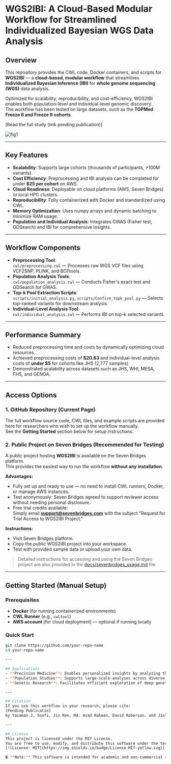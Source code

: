 # WGS2IBI: A Cloud-Based Modular Workflow for Streamlined Individualized Bayesian WGS Data Analysis

## Overview
This repository provides the CWL code, Docker containers, and scripts for **WGS2IBI** — a **cloud-based, modular workflow** that streamlines **Individualized Bayesian Inference (IBI)** for **whole genome sequencing (WGS)** data analysis.  

Optimized for scalability, reproducibility, and cost-efficiency, WGS2IBI enables both population-level and individual-level genomic discovery.  
The workflow has been tested on large datasets, such as the **TOPMed Freeze 8 and Freeze 9 cohorts**.

[Read the full study (link pending publication)]  

![fig1](https://github.com/user-attachments/assets/26c19d09-ae10-44e0-a802-77193d927d67)

---

## Key Features  
- **Scalability**: Supports large cohorts (thousands of participants, >100M variants).  
- **Cost Efficiency**: Preprocessing and IBI analysis can be completed for under **$25 per cohort** on AWS.  
- **Cloud Readiness**: Deployable on cloud platforms (AWS, Seven Bridges) or local HPC clusters.  
- **Reproducibility**: Fully containerized with Docker and standardized using CWL.  
- **Memory Optimization**: Uses numpy arrays and dynamic batching to minimize RAM usage.  
- **Population and Individual Analysis**: Integrates GWAS (Fisher test, GDSearch) and IBI for comprehensive insights.  

---

## Workflow Components
- **Preprocessing Tool**:  
  `cwl/preprocessing.cwl` — Processes raw WGS VCF files using VCF2SNP, PLINK, and BCFtools.
- **Population Analysis Tools**:  
  `cwl/population_analysis.cwl` — Conducts Fisher's exact test and GDSearch for GWAS.
- **Top-k Pool Extraction Scripts**:  
  `scripts/initial_analysis.py`, `scripts/Confirm_topk_pool.py` — Selects top-ranked variants for downstream analysis.
- **Individual-Level Analysis Tool**:  
  `cwl/individual_analysis.cwl` — Performs IBI on top-k selected variants.

---

## Performance Summary
- Reduced preprocessing time and costs by dynamically optimizing cloud resources.
- Achieved preprocessing costs of **$20.83** and individual-level analysis costs of **under $5** for cohorts like JHS (2,777 samples).
- Demonstrated scalability across datasets such as JHS, WHI, MESA, FHS, and GENOA.

---

## Access Options

### 1. GitHub Repository (Current Page)
The full workflow source code, CWL files, and example scripts are provided here for researchers who wish to set up the workflow manually.  
See the **Getting Started** section below for setup instructions.

### 2. Public Project on Seven Bridges (Recommended for Testing)
A public project hosting **WGS2IBI** is available on the Seven Bridges platform.  
This provides the easiest way to run the workflow **without any installation**.  

**Advantages:**
- Fully set up and ready to use — no need to install CWL runners, Docker, or manage AWS instances.
- Test anonymously: Seven Bridges agreed to support reviewer access without needing personal disclosure.
- Free trial credits available:  
  Simply email **support@sevenbridges.com** with the subject "Request for Trial Access to WGS2IBI Project."

**Instructions:**
- Visit Seven Bridges platform.
- Copy the public WGS2IBI project into your workspace.
- Test with provided sample data or upload your own data.

> Detailed instructions for accessing and using the Seven Bridges project are also provided in the [docs/sevenbridges_usage.md](docs/sevenbridges_usage.md) file.

---

## Getting Started (Manual Setup)

### Prerequisites
- **Docker** (for running containerized environments)
- **CWL Runner** (e.g., `cwltool`)
- **AWS account** (for cloud deployment) — optional if running locally

### Quick Start
```bash
git clone https://github.com/your-repo-name
cd your-repo-name

---

## Applications
- **Precision Medicine**: Enables personalized insights by analyzing the most statistically significant genetic variants.
- **Population Studies**: Supports large-scale analyses across diverse cohorts, providing race-specific and phenotype-specific insights.
- **Genetic Research**: Facilitates efficient exploration of deep genetic variants using top-k variant selection.

---

## Citation
If you use this workflow in your research, please cite:  
[Pending Publicatio]  
by Yasaman J. Soofi, Jin Ren, Md. Asad Rahman, David Roberson, and Jinling Liu.

---

## License
This project is licensed under the MIT License.
You are free to use, modify, and distribute this software under the terms of the license.
[![License: MIT](https://img.shields.io/badge/License-MIT-yellow.svg)](LICENSE)

🔒 **Note:** This software is intended for academic and non-commercial research purposes. Commercial use requires prior written permission from the authors.

